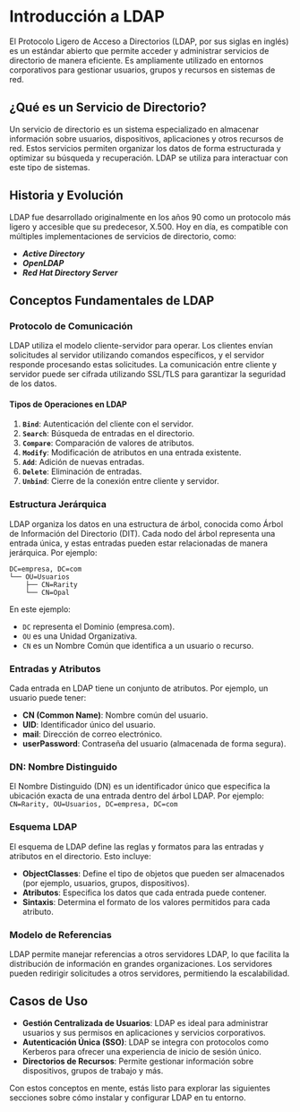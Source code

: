 # Introducción a LDAP

El Protocolo Ligero de Acceso a Directorios (LDAP, por sus siglas en inglés) es un estándar abierto que permite acceder y administrar servicios de directorio de manera eficiente. Es ampliamente utilizado en entornos corporativos para gestionar usuarios, grupos y recursos en sistemas de red.

## ¿Qué es un Servicio de Directorio?
Un servicio de directorio es un sistema especializado en almacenar información sobre usuarios, dispositivos, aplicaciones y otros recursos de red. Estos servicios permiten organizar los datos de forma estructurada y optimizar su búsqueda y recuperación. LDAP se utiliza para interactuar con este tipo de sistemas.

## Historia y Evolución
LDAP fue desarrollado originalmente en los años 90 como un protocolo más ligero y accesible que su predecesor, X.500. Hoy en día, es compatible con múltiples implementaciones de servicios de directorio, como:

- ***Active Directory***
- ***OpenLDAP***
- ***Red Hat Directory Server***

## Conceptos Fundamentales de LDAP

### Protocolo de Comunicación
LDAP utiliza el modelo cliente-servidor para operar. Los clientes envían solicitudes al servidor utilizando comandos específicos, y el servidor responde procesando estas solicitudes. La comunicación entre cliente y servidor puede ser cifrada utilizando SSL/TLS para garantizar la seguridad de los datos.

#### Tipos de Operaciones en LDAP
1. **`Bind`**: Autenticación del cliente con el servidor.
2. **`Search`**: Búsqueda de entradas en el directorio.
3. **`Compare`**: Comparación de valores de atributos.
4. **`Modify`**: Modificación de atributos en una entrada existente.
5. **`Add`**: Adición de nuevas entradas.
6. **`Delete`**: Eliminación de entradas.
7. **`Unbind`**: Cierre de la conexión entre cliente y servidor.

### Estructura Jerárquica
LDAP organiza los datos en una estructura de árbol, conocida como Árbol de Información del Directorio (DIT). Cada nodo del árbol representa una entrada única, y estas entradas pueden estar relacionadas de manera jerárquica. Por ejemplo:

```
DC=empresa, DC=com
└── OU=Usuarios
    ├── CN=Rarity
    └── CN=Opal
```

En este ejemplo:
- `DC` representa el Dominio (empresa.com).
- `OU` es una Unidad Organizativa.
- `CN` es un Nombre Común que identifica a un usuario o recurso.

### Entradas y Atributos
Cada entrada en LDAP tiene un conjunto de atributos. Por ejemplo, un usuario puede tener:
- **CN (Common Name)**: Nombre común del usuario.
- **UID**: Identificador único del usuario.
- **mail**: Dirección de correo electrónico.
- **userPassword**: Contraseña del usuario (almacenada de forma segura).

### DN: Nombre Distinguido
El Nombre Distinguido (DN) es un identificador único que especifica la ubicación exacta de una entrada dentro del árbol LDAP. Por ejemplo:
`CN=Rarity, OU=Usuarios, DC=empresa, DC=com`

### Esquema LDAP
El esquema de LDAP define las reglas y formatos para las entradas y atributos en el directorio. Esto incluye:
- **ObjectClasses**: Define el tipo de objetos que pueden ser almacenados (por ejemplo, usuarios, grupos, dispositivos).
- **Atributos**: Especifica los datos que cada entrada puede contener.
- **Sintaxis**: Determina el formato de los valores permitidos para cada atributo.

### Modelo de Referencias
LDAP permite manejar referencias a otros servidores LDAP, lo que facilita la distribución de información en grandes organizaciones. Los servidores pueden redirigir solicitudes a otros servidores, permitiendo la escalabilidad.

## Casos de Uso
- **Gestión Centralizada de Usuarios**: LDAP es ideal para administrar usuarios y sus permisos en aplicaciones y servicios corporativos.
- **Autenticación Única (SSO)**: LDAP se integra con protocolos como Kerberos para ofrecer una experiencia de inicio de sesión único.
- **Directorios de Recursos**: Permite gestionar información sobre dispositivos, grupos de trabajo y más.

Con estos conceptos en mente, estás listo para explorar las siguientes secciones sobre cómo instalar y configurar LDAP en tu entorno.
